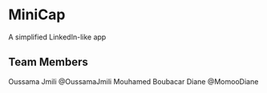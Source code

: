 # MiniCap
A simplified LinkedIn-like app

## Team Members
Oussama Jmili @OussamaJmili
Mouhamed Boubacar Diane @MomooDiane

